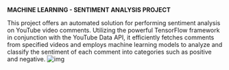 **MACHINE LEARNING - SENTIMENT ANALYSIS PROJECT**

This project offers an automated solution for performing sentiment analysis on YouTube video comments. Utilizing the powerful TensorFlow framework in conjunction with the YouTube Data API, it efficiently fetches comments from specified videos and employs machine learning models to analyze and classify the sentiment of each comment into categories such as positive and negative.
![img](https://github.com/M-Akhil-pavan-sai/YOUTUBE-COMMENTS-SENTIMENT-ANALYSIS/assets/59133101/4274d8b6-4b2a-4f31-af8e-3b7106ba841a)
